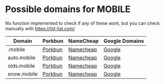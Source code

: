 # Possible domains for MOBILE

No function implemented to check if any of these work, but you can check manually with https://tld-list.com/

| Domain | Porkbun | NameCheap | Google Domains |
|---|---|---|---|
| .mobile | [Porkbun](https://porkbun.com/checkout/search?prb=e814663da1&tlds=&idnLanguage=&search=search&q=.mobile) | [Namecheap](https://www.namecheap.com/domains/registration/results/?domain=.mobile) | [Google](https://domains.google.com/registrar/search?searchTerm=.mobile) |
| auto.mobile | [Porkbun](https://porkbun.com/checkout/search?prb=e814663da1&tlds=&idnLanguage=&search=search&q=auto.mobile) | [Namecheap](https://www.namecheap.com/domains/registration/results/?domain=auto.mobile) | [Google](https://domains.google.com/registrar/search?searchTerm=auto.mobile) |
| olds.mobile | [Porkbun](https://porkbun.com/checkout/search?prb=e814663da1&tlds=&idnLanguage=&search=search&q=olds.mobile) | [Namecheap](https://www.namecheap.com/domains/registration/results/?domain=olds.mobile) | [Google](https://domains.google.com/registrar/search?searchTerm=olds.mobile) |
| snow.mobile | [Porkbun](https://porkbun.com/checkout/search?prb=e814663da1&tlds=&idnLanguage=&search=search&q=snow.mobile) | [Namecheap](https://www.namecheap.com/domains/registration/results/?domain=snow.mobile) | [Google](https://domains.google.com/registrar/search?searchTerm=snow.mobile) |
